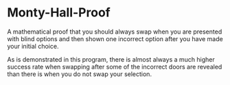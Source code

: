 # Monty-Hall-Proof
 A mathematical proof that you should always swap when you are presented with blind options and then shown one incorrect option after you have made your initial choice.

As is demonstrated in this program, there is almost always a much higher success rate when swapping after some of the incorrect doors are revealed than there is when you do not swap your selection.
